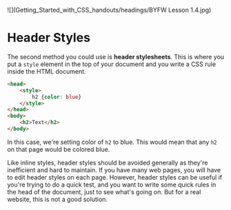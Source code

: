 ![](Getting_Started_with_CSS_handouts/headings/BYFW Lesson 1.4.jpg)

# Header Styles

The second method you could use is **header stylesheets**. This is where you put a `style` element in the top of your document and you write a CSS rule inside the HTML document.

```html
<head>
	<style>
		h2 {color: blue}
	</style>
</head>
<body>
	<h2>Text</h2>
</body>
```

In this case, we're setting color of `h2` to blue. This would mean that any `h2` on that page would be colored blue.

Like inline styles, header styles should be avoided generally as they're inefficient and hard to maintain. If you have many web pages, you will have to edit header styles on each page. However, header styles can be useful if you're trying to do a quick test, and you want to write some quick rules in the head of the document, just to see what's going on. But for a real website, this is not a good solution.
